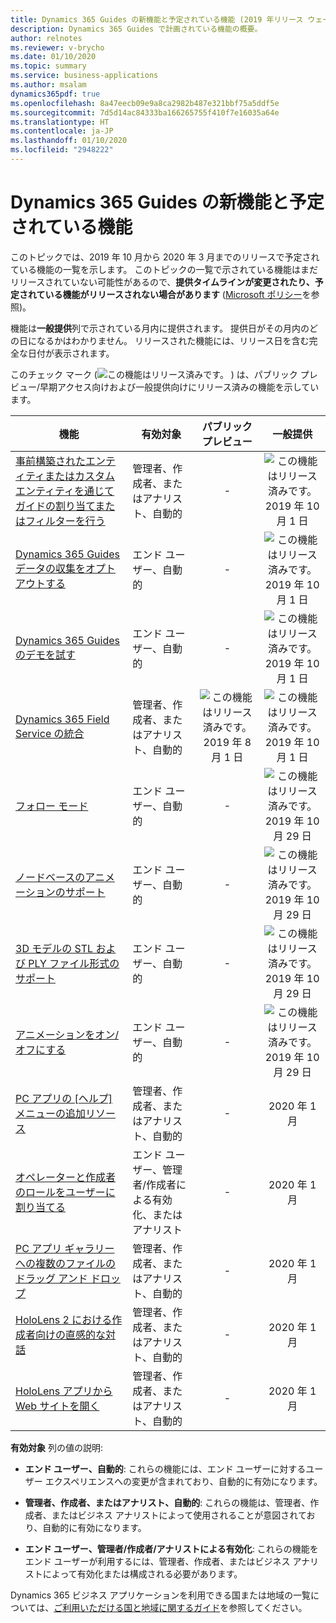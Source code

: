 ```yaml
---
title: Dynamics 365 Guides の新機能と予定されている機能 (2019 年リリース ウェーブ 2)
description: Dynamics 365 Guides で計画されている機能の概要。
author: relnotes
ms.reviewer: v-brycho
ms.date: 01/10/2020
ms.topic: summary
ms.service: business-applications
ms.author: msalam
dynamics365pdf: true
ms.openlocfilehash: 8a47eecb09e9a8ca2982b487e321bbf75a5ddf5e
ms.sourcegitcommit: 7d5d14ac84333ba166265755f410f7e16035a64e
ms.translationtype: HT
ms.contentlocale: ja-JP
ms.lasthandoff: 01/10/2020
ms.locfileid: "2948222"
---
```

# <a name="whats-new-and-planned-for-dynamics-365-guides"></a>Dynamics 365 Guides の新機能と予定されている機能

このトピックでは、2019 年 10 月から 2020 年 3 月までのリリースで予定されている機能の一覧を示します。 このトピックの一覧で示されている機能はまだリリースされていない可能性があるので、**提供タイムラインが変更されたり、予定されている機能がリリースされない場合があります** ([Microsoft ポリシー](https://go.microsoft.com/fwlink/p/?linkid=2007332)を参照)。

機能は**一般提供**列で示されている月内に提供されます。 提供日がその月内のどの日になるかはわかりません。 リリースされた機能には、リリース日を含む完全な日付が表示されます。

このチェック マーク (![この機能はリリース済みです。](/dynamics365-release-plan/media/green-checkmark.png "この機能はリリース済みです。") ) は、パブリック プレビュー/早期アクセス向けおよび一般提供向けにリリース済みの機能を示しています。

| 機能    | 有効対象    |  パブリック プレビュー |  一般提供 | 
| ---------- |---------------- | :---------------: |:--------------: |
| [事前構築されたエンティティまたはカスタム エンティティを通じてガイドの割り当てまたはフィルターを行う](assign-work-through-third-party-systems.md) | 管理者、作成者、またはアナリスト、自動的| -|![この機能はリリース済みです。](/dynamics365-release-plan/media/green-checkmark.png "この機能はリリース済みです。") 2019 年 10 月 1 日 | 
| [Dynamics 365 Guides データの収集をオプトアウトする](opt-out-collecting-dynamics-365-guides-data.md) | エンド ユーザー、自動的| -|![この機能はリリース済みです。](/dynamics365-release-plan/media/green-checkmark.png "この機能はリリース済みです。") 2019 年 10 月 1 日 | 
| [Dynamics 365 Guides のデモを試す](try-demo-dynamics-365-guides.md) | エンド ユーザー、自動的| -|![この機能はリリース済みです。](/dynamics365-release-plan/media/green-checkmark.png "この機能はリリース済みです。") 2019 年 10 月 1 日 | 
| [Dynamics 365 Field Service の統合](integration-dynamics-365-field-service.md) | 管理者、作成者、またはアナリスト、自動的| ![この機能はリリース済みです。](/dynamics365-release-plan/media/green-checkmark.png "この機能はリリース済みです。") 2019 年 8 月 1 日|![この機能はリリース済みです。](/dynamics365-release-plan/media/green-checkmark.png "この機能はリリース済みです。") 2019 年 10 月 1 日 | 
| [フォロー モード](follow-mode.md) | エンド ユーザー、自動的| -|![この機能はリリース済みです。](/dynamics365-release-plan/media/green-checkmark.png "この機能はリリース済みです。") 2019 年 10 月 29 日 | 
| [ノードベースのアニメーションのサポート](support-node-based-animations.md) | エンド ユーザー、自動的| -|![この機能はリリース済みです。](/dynamics365-release-plan/media/green-checkmark.png "この機能はリリース済みです。") 2019 年 10 月 29 日 | 
| [3D モデルの STL および PLY ファイル形式のサポート](support-stl-ply-file-formats-3d-models.md) | エンド ユーザー、自動的| -|![この機能はリリース済みです。](/dynamics365-release-plan/media/green-checkmark.png "この機能はリリース済みです。") 2019 年 10 月 29 日 | 
| [アニメーションをオン/オフにする](turn-animations-or-off.md) | エンド ユーザー、自動的| -|![この機能はリリース済みです。](/dynamics365-release-plan/media/green-checkmark.png "この機能はリリース済みです。") 2019 年 10 月 29 日 | 
 | [PC アプリの [ヘルプ] メニューの追加リソース](additional-resources-help-menu-pc-app.md) | 管理者、作成者、またはアナリスト、自動的 | -|2020 年 1 月 | 
 | [オペレーターと作成者のロールをユーザーに割り当てる](assign-operator-author-roles-users.md) | エンド ユーザー、管理者/作成者による有効化、またはアナリスト | -|2020 年 1 月 | 
 | [PC アプリ ギャラリーへの複数のファイルのドラッグ アンド ドロップ](drag-drop-multiple-files-into-pc-app-gallery.md) | 管理者、作成者、またはアナリスト、自動的 | -|2020 年 1 月 | 
 | [HoloLens 2 における作成者向けの直感的な対話](instinctual-interactions-authors-hololens-2.md) | 管理者、作成者、またはアナリスト、自動的 | -|2020 年 1 月 | 
 | [HoloLens アプリから Web サイトを開く](open-website-hololens-app.md) | 管理者、作成者、またはアナリスト、自動的 | -|2020 年 1 月 | 

**有効対象** 列の値の説明:

- **エンド ユーザー、自動的**: これらの機能には、エンド ユーザーに対するユーザー エクスペリエンスへの変更が含まれており、自動的に有効になります。

- **管理者、作成者、またはアナリスト、自動的**: これらの機能は、管理者、作成者、またはビジネス アナリストによって使用されることが意図されており、自動的に有効になります。

- **エンド ユーザー、管理者/作成者/アナリストによる有効化**: これらの機能をエンド ユーザーが利用するには、管理者、作成者、またはビジネス アナリストによって有効化または構成される必要があります。


Dynamics 365 ビジネス アプリケーションを利用できる国または地域の一覧については、[ご利用いただける国と地域に関するガイド](https://aka.ms/dynamics_365_international_availability_deck)を参照してください。 
